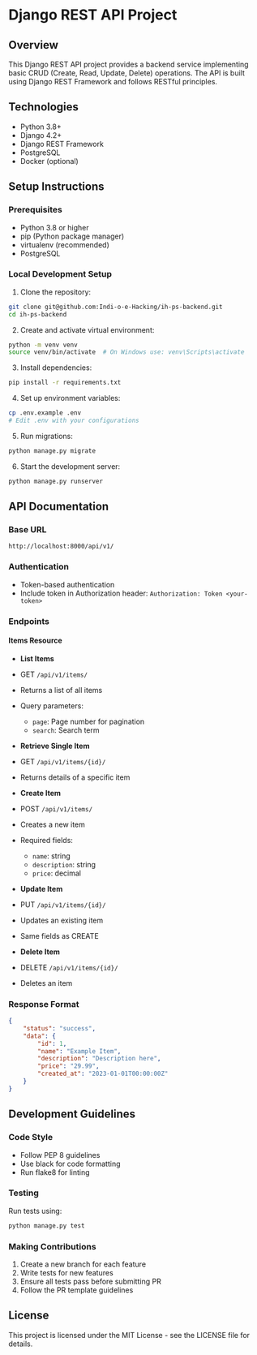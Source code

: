 # Django REST API Project

## Overview
This Django REST API project provides a backend service implementing basic CRUD (Create, Read, Update, Delete) operations. The API is built using Django REST Framework and follows RESTful principles.

## Technologies
- Python 3.8+
- Django 4.2+
- Django REST Framework
- PostgreSQL
- Docker (optional)

## Setup Instructions

### Prerequisites
- Python 3.8 or higher
- pip (Python package manager)
- virtualenv (recommended)
- PostgreSQL

### Local Development Setup
1. Clone the repository:
```bash
git clone git@github.com:Indi-o-e-Hacking/ih-ps-backend.git
cd ih-ps-backend
```

2. Create and activate virtual environment:
```bash
python -m venv venv
source venv/bin/activate  # On Windows use: venv\Scripts\activate
```

3. Install dependencies:
```bash
pip install -r requirements.txt
```

4. Set up environment variables:
```bash
cp .env.example .env
# Edit .env with your configurations
```

5. Run migrations:
```bash
python manage.py migrate
```

6. Start the development server:
```bash
python manage.py runserver
```

## API Documentation

### Base URL
`http://localhost:8000/api/v1/`

### Authentication
- Token-based authentication
- Include token in Authorization header: `Authorization: Token <your-token>`

### Endpoints

#### Items Resource

- **List Items**
- GET `/api/v1/items/`
- Returns a list of all items
- Query parameters:
    - `page`: Page number for pagination
    - `search`: Search term

- **Retrieve Single Item**
- GET `/api/v1/items/{id}/`
- Returns details of a specific item

- **Create Item**
- POST `/api/v1/items/`
- Creates a new item
- Required fields:
    - `name`: string
    - `description`: string
    - `price`: decimal

- **Update Item**
- PUT `/api/v1/items/{id}/`
- Updates an existing item
- Same fields as CREATE

- **Delete Item**
- DELETE `/api/v1/items/{id}/`
- Deletes an item

### Response Format
```json
{
    "status": "success",
    "data": {
        "id": 1,
        "name": "Example Item",
        "description": "Description here",
        "price": "29.99",
        "created_at": "2023-01-01T00:00:00Z"
    }
}
```

## Development Guidelines

### Code Style
- Follow PEP 8 guidelines
- Use black for code formatting
- Run flake8 for linting

### Testing
Run tests using:
```bash
python manage.py test
```

### Making Contributions
1. Create a new branch for each feature
2. Write tests for new features
3. Ensure all tests pass before submitting PR
4. Follow the PR template guidelines

## License
This project is licensed under the MIT License - see the LICENSE file for details.

